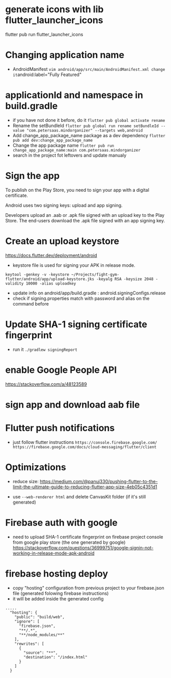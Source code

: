 # generate icons with lib flutter_launcher_icons
flutter pub run flutter_launcher_icons

# Changing application name 
* AndroidManifest
`
vim android/app/src/main/AndroidManifest.xml
change it `android:label="Fully Featured"`
`
# applicationId and namespace in build.gradle
* if you have not done it before, do it
`
flutter pub global activate rename
`
* Rename the setBundleId
`
flutter pub global run rename setBundleId --value "com.petersaas.mindorganizer" --targets web,android
`
* Add change_app_package_name package as a dev dependency
`
flutter pub add dev:change_app_package_name
`
* Change the app package name
`
flutter pub run change_app_package_name:main com.petersaas.mindorganizer
`
* search in the project fot leftovers and update manualy

# Sign the app
To publish on the Play Store, you need to sign your app with a digital certificate.

Android uses two signing keys: upload and app signing.

Developers upload an .aab or .apk file signed with an upload key to the Play Store.
The end-users download the .apk file signed with an app signing key.

# Create an upload keystore
https://docs.flutter.dev/deployment/android

* keystore file is used for signing your APK in release mode.

`
keytool -genkey -v -keystore ~/Projects/fight-gym-flutter/android/app/upload-keystore.jks -keyalg RSA -keysize 2048 -validity 10000 -alias uploadkey
`
* update info on android/app/build.gradle : android.signingConfigs.release
* check if signing.properties match with password and alias on the command before

# Update SHA-1 signing certificate fingerprint 
* run it
`
./gradlew signingReport
`
<!-- _not using firebase_ -->
<!-- * copy the SHA1 from the correct variant "release" or "debug" and update on Google api services > credentias > OAuth 2.0 Client IDs  -->


# enable Google People API
https://stackoverflow.com/a/48123589

# sign app and download aab file

# Flutter push notifications
* just follow flutter instructions
`
https://console.firebase.google.com/
https://firebase.google.com/docs/cloud-messaging/flutter/client
`

# Optimizations
* reduce size: https://medium.com/@panuj330/pushing-flutter-to-the-limit-the-ultimate-guide-to-reducing-flutter-app-size-4eb05c4351d1
- use `--web-renderer html` and delete CanvasKit folder (if it's still generated)

# Firebase auth with google
* need to upload SHA-1 certificate fingerprint on firebase project console from google play store (the one generated by google)
https://stackoverflow.com/questions/36999751/google-signin-not-working-in-release-mode-apk-android

# firebase hosting deploy
* copy "hosting" configuration from previous project to your firebase.json file (generated folowing firebase instructions)
* it will be added inside the generated config
```
.....
  "hosting": {
    "public": "build/web",
    "ignore": [
      "firebase.json",
      "**/.*",
      "**/node_modules/**"
    ],
    "rewrites": [
      {
        "source": "**",
        "destination": "/index.html"
      }
    ]
  }
```
